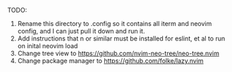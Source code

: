 
TODO: 
1. Rename this directory to .config so it contains all iterm and neovim config, and I can just pull it down and run it. 
1. Add instructions that n or similar must be installed for eslint, et al to run on inital neovim load
1. Change tree view to https://github.com/nvim-neo-tree/neo-tree.nvim
1. Change package manager to https://github.com/folke/lazy.nvim
